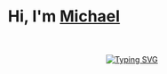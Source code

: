 <h1 align="center">Hi, I'm <a href="https://100rabhcsmc.github.io/Me.io/" target="blank">
Michael</a></h1>
<!--  --> <br>
<p align="center">
  ㅤㅤㅤㅤㅤㅤㅤㅤㅤㅤㅤㅤㅤㅤㅤㅤㅤㅤㅤ<a href="https://git.io/typing-svg"><img src="https://readme-typing-svg.demolab.com?font=Fira+Code&weight=900&pause=1000&color=2F00F7&width=435&height=30&lines=Nothing+new+here%3F;Jr.+Programmer+_" alt="Typing SVG" /></a>
</p>


<br>
